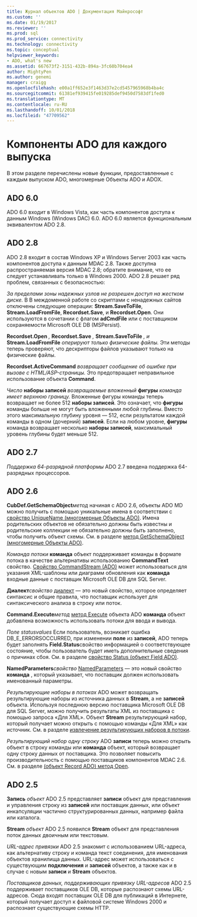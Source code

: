 ```yaml
---
title: Журнал объектов ADO | Документация Майкрософт
ms.custom: ''
ms.date: 01/19/2017
ms.reviewer: ''
ms.prod: sql
ms.prod_service: connectivity
ms.technology: connectivity
ms.topic: conceptual
helpviewer_keywords:
- ADO, what's new
ms.assetid: 667673f2-3151-432b-894a-3fc60b704ea4
author: MightyPen
ms.author: genemi
manager: craigg
ms.openlocfilehash: e00a1ff652e3f1463d37e2cd5457965968b4ba4c
ms.sourcegitcommit: 61381ef939415fe019285def9450d7583df1fed0
ms.translationtype: MT
ms.contentlocale: ru-RU
ms.lasthandoff: 10/01/2018
ms.locfileid: "47709562"
---
```

# <a name="ado-features-for-each-release"></a>Компоненты ADO для каждого выпуска
В этом разделе перечислены новые функции, предоставленные с каждым выпуском ADO, многомерные Объекты ADO и ADOX.

## <a name="ado-60"></a>ADO 6.0
 ADO 6.0 входит в Windows Vista, как часть компонентов доступа к данным Windows (Windows DAC) 6.0. ADO 6.0 является функциональным эквивалентом ADO 2.8.

## <a name="ado-28"></a>ADO 2.8
 ADO 2.8 входит в состав Windows XP и Windows Server 2003 как часть компонентов доступа к данным MDAC 2.8. Также доступна распространяемая версия MDAC 2.8; обратите внимание, что ее следует устанавливать только в Windows 2000. ADO 2.8 решает ряд проблем, связанных с безопасностью:

 *За пределами зоны надежных узлов не разрешен доступ на жестком диске.*
В В междоменной работе со скриптами с ненадежных сайтов отключены следующие операции: **Stream.SaveToFile**, **Stream.LoadFromFile**, **Recordset.Save**, и **Recordset.Open**. Они используются в сочетании с флагом **adCmdFile** или с поставщиком сохраняемости Microsoft OLE DB (MSPersist).

 **Recordset.Open** *,*  **Recordset.Save** *,*   **Stream.SaveToFile** *, и*  **Stream.LoadFromFile**  *оперируют только физические файлы.*
Эти методы теперь проверяют, что дескрипторы файлов указывают только на физические файлы.

 **Recordset.ActiveCommand**  *возвращает сообщение об ошибке при вызове с HTML/ASP-страницы.*
Это предотвращает неправильное использование объекта **Command**.

 *Число*  **наборы записей**  *возвращаемые вложенный*  **фигуры**  *команда имеет верхнюю границу.*
Вложенные фигуры команды теперь возвращает не более 512 **наборы записей**. Это означает, что **фигуры** команды больше не могут быть вложенными любой глубины. Вместо этого максимальную глубину уровня — 512, если результатом каждой команды в одном (дочерний) **записей**. Если на любом уровне, **фигуры** команда возвращает несколько **наборы записей**, максимальный уровень глубины будет меньше 512.

## <a name="ado-27"></a>ADO 2.7
 *Поддержка 64-разрядной платформы* ADO 2.7 введена поддержка 64-разрядных процессоров.

## <a name="ado-26"></a>ADO 2.6
 **CubDef.GetSchemaObject***метод* начиная с ADO 2.6, объекты ADO MD можно получить с помощью уникальные имена в соответствии с [свойство UniqueName (многомерные Объекты ADO)](../../ado/reference/ado-md-api/uniquename-property-ado-md.md).   Имена родительских объектов не обязательно должны быть известны и родительские коллекции не обязательно должны быть заполнено, чтобы получить объект схемы. См. в разделе [метод GetSchemaObject (многомерные Объекты ADO)](../../ado/reference/ado-md-api/getschemaobject-method-ado-md.md).

 *Команда потоки* **команда** объект поддерживает команды в формате потока в качестве альтернативы использованию **CommandText** свойство. [Свойство CommandStream (ADO)](../../ado/reference/ado-api/commandstream-property-ado.md) может использоваться для указания XML-шаблоны или диаграмм обновления как **команда** входные данные с поставщик Microsoft OLE DB для SQL Server.

 **Диалект***свойство* [диалект](../../ado/reference/ado-api/dialect-property.md) — это новый свойство, которое определяет синтаксис и общие правила, что поставщик использует для синтаксического анализа в строку или поток.  

 **Command.Execute***метод* [метод Execute](../../ado/reference/ado-api/execute-method-ado-command.md) объекта ADO **команда** объект добавлена возможность использовать потоки для ввода и вывода.  

 *Поле statusvalues* Если пользователь, возникает ошибка DB_E_ERRORSOCCURRED, при изменении **поле** из **записей**, ADO теперь будет заполнять **Field.Status**свойство информацией о соответствующее состояние, чтобы пользователь будет иметь дополнительные сведения о причинах сбоя. См. в разделе [свойство Status (объект Field ADO)](../../ado/reference/ado-api/status-property-ado-field.md).

 **NamedParameters***свойство* [NamedParameters](../../ado/reference/ado-api/namedparameters-property-ado.md) — это новый свойство **команда** , который указывает, что поставщик должен использовать именованный параметры.  

 *Результирующие наборы в потоках* ADO может возвращать результирующие наборы из источника данных в **Stream**, а не **записей** объекта. Используя последнюю версию поставщика Microsoft OLE DB для SQL Server, можно получить результаты XML из поставщика с помощью запроса «Для XML». Объект **Stream** результирующий набор, который получает можно открыть с помощью команды «Для XML» как источник. См. в разделе [извлечение результирующих наборов в потоки](../../ado/guide/data/retrieving-resultsets-into-streams.md).

 *Результирующий набор одну строку* ADO **записи** теперь можно открыть объект в строку команды или **команда** объект, который возвращает одну строку данных от поставщика. Это позволяет повысить производительность с помощью поставщиков компонентов MDAC 2.6. См. в разделе [(объект Record ADO) метод Open](../../ado/reference/ado-api/open-method-ado-record.md).

## <a name="ado-25"></a>ADO 2.5
 **Запись** *объект* ADO 2.5 представляет **записи** объект для представления и управления строку из **записей** или поставщик данных, или объект инкапсуляции частично структурированных данных, например файла или каталога.

 **Stream** *объект* ADO 2.5 появился **Stream** объект для представления поток данных двоичным или текстовым.

 *URL-адрес привязки* ADO 2.5 знакомит с использованием URL-адреса, как альтернативу строку и команда текст соединения, для именования объектов хранилища данных. URL-адрес может использоваться с существующим **подключения** и **записей** объектов, а также как и в случае с новым **записи** и **Stream** объектов.

 *Поставщиков данных, поддерживающих привязку URL-адресов* ADO 2.5 поддерживает поставщиков OLE DB, которые распознают схемы URL-адресов. Сюда входят поставщик OLE DB для публикаций в Интернете, который получает доступ к файловой системе Windows 2000 и распознает существующие схемы HTTP.

